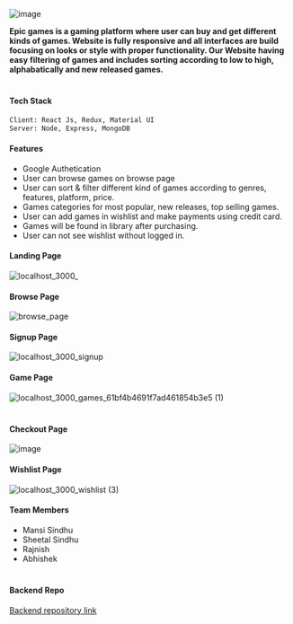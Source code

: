 
![image](https://user-images.githubusercontent.com/76626095/146687466-25df9180-7b56-4e8f-a02d-1a045bf1edf0.png)

**Epic games is a gaming platform where user can buy and get different kinds of games. Website is fully responsive and all interfaces are build focusing on looks or style with proper functionality. Our Website having easy filtering of games and includes sorting according to low to high, alphabatically and new released games.**


#
#### Tech Stack
 ``` sh
 Client: React Js, Redux, Material UI
 Server: Node, Express, MongoDB
 ```

#### Features
- Google Authetication
- User can browse games on browse page
- User can sort & filter different kind of games according to genres, features, platform, price.
- Games categories for most popular, new releases, top selling games.
- User can add games in wishlist and make payments using credit card.
- Games will be found in library after purchasing.
- User can not see wishlist without logged in.

#### Landing Page

![localhost_3000_](https://user-images.githubusercontent.com/76626095/146686910-58b2799e-22a9-4239-9677-a268ef656c56.png)

#### Browse Page
![browse_page](https://user-images.githubusercontent.com/76626095/146687335-04cbc236-3e00-4edf-b5c0-5a5933356d51.png)

#### Signup Page
![localhost_3000_signup](https://user-images.githubusercontent.com/76626095/146687484-d2247920-249f-4b7d-a7be-8a2fa6660bb3.png)

#### Game Page
![localhost_3000_games_61bf4b4691f7ad461854b3e5 (1)](https://user-images.githubusercontent.com/76626095/146687343-be43130e-b774-45f8-8b3b-aafd79945004.png)

#

#### Checkout Page
![image](https://user-images.githubusercontent.com/76626095/146687324-e95bb1b6-e2c5-4bcf-9a32-d1d34790da44.png)

#### Wishlist Page
![localhost_3000_wishlist (3)](https://user-images.githubusercontent.com/76626095/146687441-d1efab8a-0856-408d-ae13-151e5d41c298.png)

#### Team Members
- Mansi Sindhu
- Sheetal Sindhu
- Rajnish
- Abhishek

#
#### Backend Repo
[Backend repository link](https://github.com/mansisindhu/epic-games-backend)

